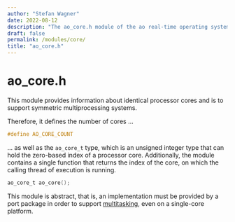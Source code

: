 ```yaml
---
author: "Stefan Wagner"
date: 2022-08-12
description: "The ao_core.h module of the ao real-time operating system."
draft: false
permalink: /modules/core/
title: "ao_core.h"
---
```


# ao_core.h

This module provides information about identical processor cores and is to support symmetric multiprocessing systems.

Therefore, it defines the number of cores ...

```c
#define AO_CORE_COUNT
```

... as well as the `ao_core_t` type, which is an unsigned integer type that can hold the zero-based index of a processor core.  Additionally, the module contains a single function that returns the index of the core, on which the calling thread of execution is running.

```c
ao_core_t ao_core();
```

This module is abstract, that is, an implementation must be provided by a port package in order to support [multitasking](../multitasking.md), even on a single-core platform.
